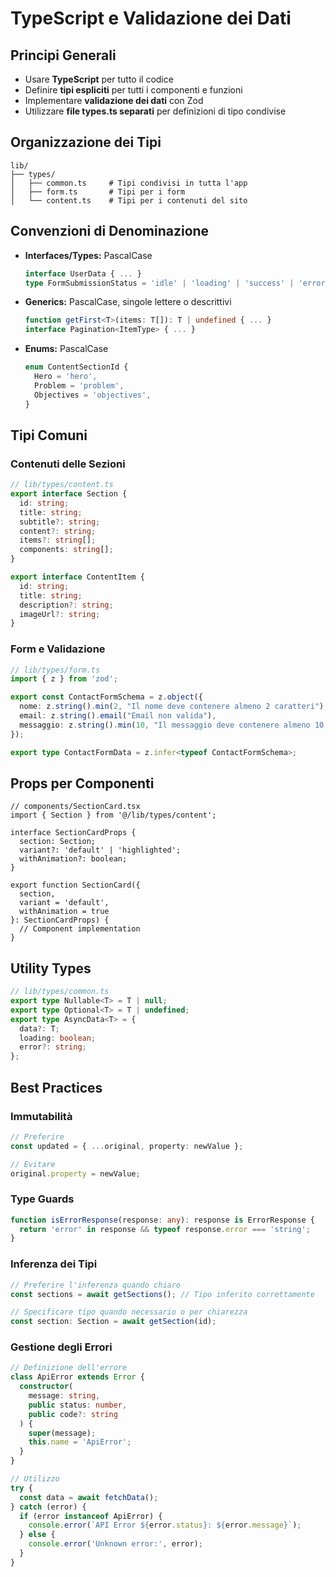 # TypeScript e Validazione dei Dati

## Principi Generali

- Usare **TypeScript** per tutto il codice
- Definire **tipi espliciti** per tutti i componenti e funzioni
- Implementare **validazione dei dati** con Zod
- Utilizzare **file types.ts separati** per definizioni di tipo condivise

## Organizzazione dei Tipi

```
lib/
├── types/
│   ├── common.ts     # Tipi condivisi in tutta l'app
│   ├── form.ts       # Tipi per i form
│   └── content.ts    # Tipi per i contenuti del sito
```

## Convenzioni di Denominazione

- **Interfaces/Types:** PascalCase
  ```ts
  interface UserData { ... }
  type FormSubmissionStatus = 'idle' | 'loading' | 'success' | 'error';
  ```
- **Generics:** PascalCase, singole lettere o descrittivi
  ```ts
  function getFirst<T>(items: T[]): T | undefined { ... }
  interface Pagination<ItemType> { ... }
  ```
- **Enums:** PascalCase
  ```ts
  enum ContentSectionId {
    Hero = 'hero',
    Problem = 'problem',
    Objectives = 'objectives',
  }
  ```

## Tipi Comuni

### Contenuti delle Sezioni

```ts
// lib/types/content.ts
export interface Section {
  id: string;
  title: string;
  subtitle?: string;
  content?: string;
  items?: string[];
  components: string[];
}

export interface ContentItem {
  id: string;
  title: string;
  description?: string;
  imageUrl?: string;
}
```

### Form e Validazione

```ts
// lib/types/form.ts
import { z } from 'zod';

export const ContactFormSchema = z.object({
  nome: z.string().min(2, "Il nome deve contenere almeno 2 caratteri"),
  email: z.string().email("Email non valida"),
  messaggio: z.string().min(10, "Il messaggio deve contenere almeno 10 caratteri"),
});

export type ContactFormData = z.infer<typeof ContactFormSchema>;
```

## Props per Componenti

```tsx
// components/SectionCard.tsx
import { Section } from '@/lib/types/content';

interface SectionCardProps {
  section: Section;
  variant?: 'default' | 'highlighted';
  withAnimation?: boolean;
}

export function SectionCard({ 
  section, 
  variant = 'default',
  withAnimation = true 
}: SectionCardProps) {
  // Component implementation
}
```

## Utility Types

```ts
// lib/types/common.ts
export type Nullable<T> = T | null;
export type Optional<T> = T | undefined;
export type AsyncData<T> = {
  data?: T;
  loading: boolean;
  error?: string;
};
```

## Best Practices

### Immutabilità
```ts
// Preferire
const updated = { ...original, property: newValue };

// Evitare
original.property = newValue;
```

### Type Guards
```ts
function isErrorResponse(response: any): response is ErrorResponse {
  return 'error' in response && typeof response.error === 'string';
}
```

### Inferenza dei Tipi
```ts
// Preferire l'inferenza quando chiaro
const sections = await getSections(); // Tipo inferito correttamente

// Specificare tipo quando necessario o per chiarezza
const section: Section = await getSection(id);
```

### Gestione degli Errori

```ts
// Definizione dell'errore
class ApiError extends Error {
  constructor(
    message: string,
    public status: number,
    public code?: string
  ) {
    super(message);
    this.name = 'ApiError';
  }
}

// Utilizzo
try {
  const data = await fetchData();
} catch (error) {
  if (error instanceof ApiError) {
    console.error(`API Error ${error.status}: ${error.message}`);
  } else {
    console.error('Unknown error:', error);
  }
}
``` 